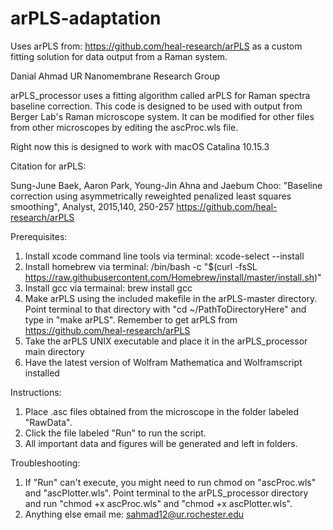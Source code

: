 # arPLS-adaptation
Uses arPLS from: https://github.com/heal-research/arPLS as a custom fitting solution for data output from a Raman system.

Danial Ahmad
UR Nanomembrane Research Group

arPLS_processor uses a fitting algorithm called arPLS for Raman spectra baseline correction. This code is designed to be used with output from Berger Lab's Raman microscope system. It can be modified for other files from other microscopes by editing the ascProc.wls file.

Right now this is designed to work with macOS Catalina 10.15.3

Citation for arPLS:

Sung-June Baek,  Aaron Park,  Young-Jin Ahna and Jaebum Choo:
"Baseline correction using asymmetrically reweighted penalized least
squares smoothing", Analyst, 2015,140, 250-257 
https://github.com/heal-research/arPLS

Prerequisites:
1. Install xcode command line tools via terminal: xcode-select --install
2. Install homebrew via terminal: /bin/bash -c "$(curl -fsSL https://raw.githubusercontent.com/Homebrew/install/master/install.sh)"
3. Install gcc via termainal: brew install gcc
4. Make arPLS using the included makefile in the arPLS-master directory. Point terminal to that directory with "cd ~/PathToDirectoryHere" and type in "make arPLS". Remember to get arPLS from https://github.com/heal-research/arPLS
5. Take the arPLS UNIX executable and place it in the arPLS_processor main directory
6. Have the latest version of Wolfram Mathematica and Wolframscript installed

Instructions:
1. Place .asc files obtained from the microscope in the folder labeled "RawData".
2. Click the file labeled "Run" to run the script.
3. All important data and figures will be generated and left in folders.

Troubleshooting:
1. If "Run" can't execute, you might need to run chmod on "ascProc.wls" and "ascPlotter.wls". Point terminal to the arPLS_processor directory and run "chmod +x ascProc.wls" and "chmod +x ascPlotter.wls".
2. Anything else email me: sahmad12@ur.rochester.edu
